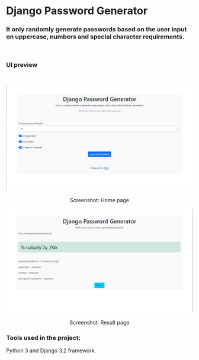 # Django Password Generator
### It only randomly generate passwords based on the user input on uppercase, numbers and special character requirements.

<br/>

### UI preview
<br/>

![](images/home.png)
<p align="center"> Screenshot: Home page</p>

![](images/result.png)
<p align="center"> Screenshot: Result page</p>


### Tools used in the project:
Python 3 and Django 3.2 framework.